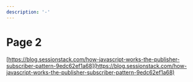 ```yaml
---
description: '-'
---
```


# Page 2

[https://blog.sessionstack.com/how-javascript-works-the-publisher-subscriber-pattern-9edc62ef1a68](https://blog.sessionstack.com/how-javascript-works-the-publisher-subscriber-pattern-9edc62ef1a68)
